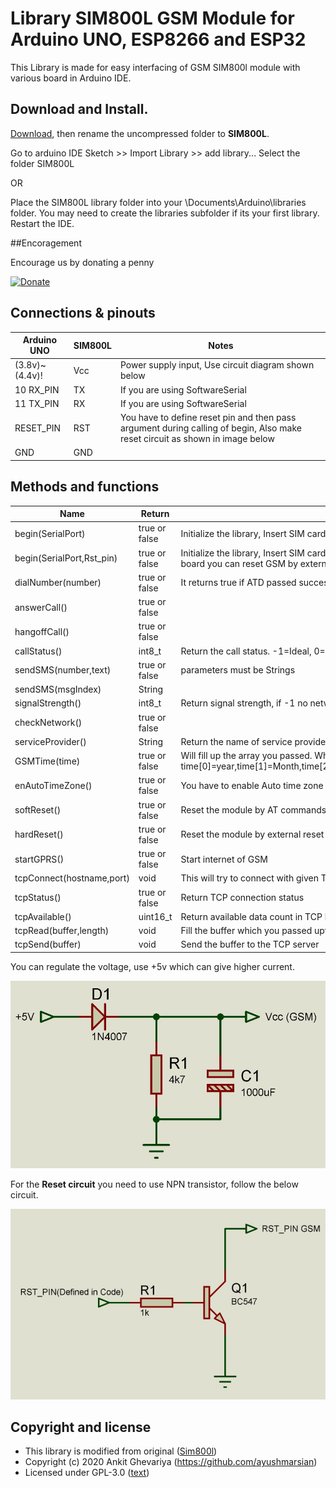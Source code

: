 # Library SIM800L GSM Module for Arduino UNO, ESP8266 and ESP32

This Library is made for easy interfacing of GSM SIM800l module with various board in Arduino IDE.

## Download and Install.
[Download](https://github.com/AyushMarsian/SIM800L/archive/master.zip), then rename the uncompressed folder to **SIM800L**. 

Go to arduino IDE Sketch >> Import Library >> add library... Select the folder SIM800L

OR 

Place the SIM800L library folder into your \Documents\Arduino\libraries folder. 
You may need to create the libraries subfolder if its your first library. Restart the IDE.

##Encoragement

Encourage us by donating a penny

[![Donate](https://img.shields.io/badge/Donate-Paypal-blue.svg)](https://www.paypal.com/paypalme/Ayushmarsian)

## Connections & pinouts
Arduino UNO   |   SIM800L   |    Notes  
-------------|-------------|------------
(3.8v)~(4.4v)!| Vcc | Power supply input, Use circuit diagram shown below
10 RX_PIN | TX |  If you are using SoftwareSerial
11 TX_PIN | RX |  If you are using SoftwareSerial
RESET_PIN | RST|  You have to define reset pin and then pass argument during calling of begin, Also make reset circuit as shown in image below
GND | GND |

## Methods and functions

Name   |Return |  Notes
-------|-------|-----------------------------------------------|
begin(SerialPort)        |true or false|Initialize the library, Insert SIM card compulsorily 
begin(SerialPort,Rst_pin)|true or false|Initialize the library, Insert SIM card compulsorily. If you define and pass reset pin of your board you can reset GSM by external reset pin of the SIM800l
dialNumber(number)       |true or false| It returns true if ATD passed successfully
answerCall()             |true or false|
hangoffCall()            |true or false|
callStatus()             |int8_t|Return the call status. -1=Ideal, 0=Call in progress, 2=Dialing, 3=Ringing
sendSMS(number,text)     |true or false|parameters must be Strings
sendSMS(msgIndex)        |String|
signalStrength()         |int8_t|Return signal strength, if -1 no network
checkNetwork()           |true or false|
serviceProvider()        |String|Return the name of service provider
GSMTime(time)            |true or false|Will fill up the array you passed. Where time[0]=year,time[1]=Month,time[2]=date,time[3]=hour,time[4]=minute,time[5]=seconds
enAutoTimeZone()         |true or false|You have to enable Auto time zone before you read the time.
softReset()              |true or false|Reset the module by AT commands
hardReset()              |true or false|Reset the module by external reset pin. You must have to pass reset pin during begin
startGPRS()              |true or false|Start internet of GSM
tcpConnect(hostname,port)|void|This will try to connect with given TCP server parameter
tcpStatus()				 |true or false|Return TCP connection status
tcpAvailable()           |uint16_t|Return available data count in TCP buffer
tcpRead(buffer,length)	 |void|Fill the buffer which you passed upto given length
tcpSend(buffer)			 |void|Send the buffer to the TCP server


You can regulate the voltage, use +5v which can give higher current.

![alt text](https://github.com/AyushMarsian/SIM800L/blob/master/circuits/Power_Circuit.JPG "Power_Circuit")



For the **Reset circuit** you need to use NPN transistor, follow the below circuit.

![alt text](https://github.com/AyushMarsian/SIM800L/blob/master/circuits/Reset_Circuit.JPG "Reset_Circuit")

## Copyright and license

- This library is modified from original ([Sim800l](https://github.com/cristiansteib/Sim800l))
- Copyright (c) 2020 Ankit Ghevariya (https://github.com/ayushmarsian)
- Licensed under GPL-3.0 ([text](LICENSE))

